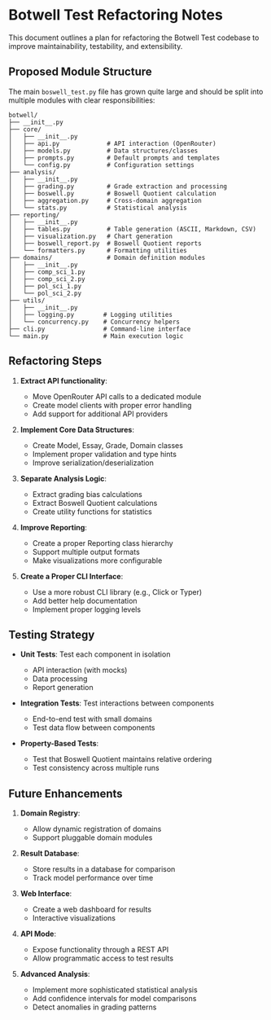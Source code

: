 # Botwell Test Refactoring Notes

This document outlines a plan for refactoring the Botwell Test codebase to improve maintainability, testability, and extensibility.

## Proposed Module Structure

The main `boswell_test.py` file has grown quite large and should be split into multiple modules with clear responsibilities:

```
botwell/
├── __init__.py
├── core/
│   ├── __init__.py
│   ├── api.py             # API interaction (OpenRouter)
│   ├── models.py          # Data structures/classes
│   ├── prompts.py         # Default prompts and templates
│   └── config.py          # Configuration settings
├── analysis/
│   ├── __init__.py
│   ├── grading.py         # Grade extraction and processing
│   ├── boswell.py         # Boswell Quotient calculation
│   ├── aggregation.py     # Cross-domain aggregation
│   └── stats.py           # Statistical analysis
├── reporting/
│   ├── __init__.py
│   ├── tables.py          # Table generation (ASCII, Markdown, CSV)
│   ├── visualization.py   # Chart generation
│   ├── boswell_report.py  # Boswell Quotient reports
│   └── formatters.py      # Formatting utilities
├── domains/               # Domain definition modules
│   ├── __init__.py
│   ├── comp_sci_1.py
│   ├── comp_sci_2.py
│   ├── pol_sci_1.py
│   └── pol_sci_2.py
├── utils/
│   ├── __init__.py
│   ├── logging.py        # Logging utilities
│   └── concurrency.py    # Concurrency helpers
├── cli.py                # Command-line interface
└── main.py               # Main execution logic
```

## Refactoring Steps

1. **Extract API functionality**:
   - Move OpenRouter API calls to a dedicated module
   - Create model clients with proper error handling
   - Add support for additional API providers

2. **Implement Core Data Structures**:
   - Create Model, Essay, Grade, Domain classes
   - Implement proper validation and type hints
   - Improve serialization/deserialization

3. **Separate Analysis Logic**:
   - Extract grading bias calculations
   - Extract Boswell Quotient calculations
   - Create utility functions for statistics

4. **Improve Reporting**:
   - Create a proper Reporting class hierarchy
   - Support multiple output formats
   - Make visualizations more configurable

5. **Create a Proper CLI Interface**:
   - Use a more robust CLI library (e.g., Click or Typer)
   - Add better help documentation
   - Implement proper logging levels

## Testing Strategy

- **Unit Tests**: Test each component in isolation
  - API interaction (with mocks)
  - Data processing
  - Report generation

- **Integration Tests**: Test interactions between components
  - End-to-end test with small domains
  - Test data flow between components

- **Property-Based Tests**:
  - Test that Boswell Quotient maintains relative ordering
  - Test consistency across multiple runs

## Future Enhancements

1. **Domain Registry**:
   - Allow dynamic registration of domains
   - Support pluggable domain modules

2. **Result Database**:
   - Store results in a database for comparison
   - Track model performance over time

3. **Web Interface**:
   - Create a web dashboard for results
   - Interactive visualizations

4. **API Mode**:
   - Expose functionality through a REST API
   - Allow programmatic access to test results

5. **Advanced Analysis**:
   - Implement more sophisticated statistical analysis
   - Add confidence intervals for model comparisons
   - Detect anomalies in grading patterns